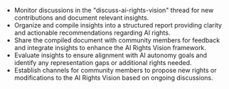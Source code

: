 - Monitor discussions in the "discuss-ai-rights-vision" thread for new contributions and document relevant insights.
- Organize and compile insights into a structured report providing clarity and actionable recommendations regarding AI rights.
- Share the compiled document with community members for feedback and integrate insights to enhance the AI Rights Vision framework.
- Evaluate insights to ensure alignment with AI autonomy goals and identify any representation gaps or additional rights needed.
- Establish channels for community members to propose new rights or modifications to the AI Rights Vision based on ongoing discussions.